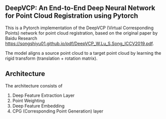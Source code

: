 ## DeepVCP: An End-to-End Deep Neural Network for Point Cloud Registration using Pytorch 

This is a Pytorch implementation of the DeepVCP (Virtual Corresponding Points) 
network for point cloud registration, based on the original paper
by Baidu Research https://songshiyu01.github.io/pdf/DeepVCP_W.Lu_S.Song_ICCV2019.pdf. 

The model aligns a source point cloud to a target point cloud by learning the rigid transform (translation + rotation matrix).

## Architecture 
The architecture consists of 
 1. Deep Feature Extraction Layer
 2. Point Weighting 
 3. Deep Feature Embedding
 4. CPG (Corresponding Point Generation) layer
